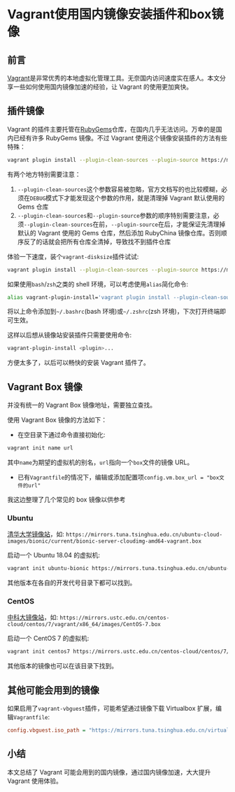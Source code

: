 # Vagrant使用国内镜像安装插件和box镜像

## 前言

[Vagrant](https://www.vagrantup.com/)是非常优秀的本地虚拟化管理工具。无奈国内访问速度实在感人。本文分享一些如何使用国内镜像加速的经验，让 Vagrant 的使用更加爽快。

## 插件镜像

Vagrant 的插件主要托管在[RubyGems](https://rubygems.org/)仓库，在国内几乎无法访问。万幸的是国内已经有许多 RubyGems 镜像。不过 Vagrant 使用这个镜像安装插件的方法有些特殊：

```bash
vagrant plugin install --plugin-clean-sources --plugin-source https://mirrors.aliyun.com/rubygems/ <plugin>...
```

有两个地方特别需要注意：

1. `--plugin-clean-sources`这个参数容易被忽略，官方文档写的也比较模糊，必须在`DEBUG`模式下才能发现这个参数的作用，就是清理掉 Vagrant 默认使用的 Gems 仓库
2. `--plugin-clean-sources`和`--plugin-source`参数的顺序特别需要注意，必须`--plugin-clean-sources`在前，`--plugin-source`在后，才能保证先清理掉默认的 Vagrant 使用的 Gems 仓库，然后添加 RubyChina 镜像仓库。否则顺序反了的话就会把所有仓库全清掉，导致找不到插件仓库

体验一下速度，装个`vagrant-disksize`插件试试:

```bash
vagrant plugin install --plugin-clean-sources --plugin-source https://mirrors.aliyun.com/rubygems/ vagrant-disksize
```

如果使用`bash`/`zsh`之类的 shell 环境，可以考虑使用`alias`简化命令:

```bash
alias vagrant-plugin-install='vagrant plugin install --plugin-clean-sources --plugin-source https://mirrors.aliyun.com/rubygems/'
```

将以上命令添加到`~/.bashrc`(bash 环境)或`~/.zshrc`(zsh 环境)，下次打开终端即可生效。

这样以后想从镜像站安装插件只需要使用命令:

```bash
vagrant-plugin-install <plugin>...
```

方便太多了，以后可以畅快的安装 Vagrant 插件了。

## Vagrant Box 镜像

并没有统一的 Vagrant Box 镜像地址，需要独立查找。

使用 Vagrant Box 镜像的方法如下：

- 在空目录下通过命令直接初始化:

```bash
vagrant init name url
```

其中`name`为期望的虚拟机的别名，`url`指向一个`box`文件的镜像 URL。

- 已有`Vagrantfile`的情况下，编辑或添加配置项`config.vm.box_url = "box文件的url"`

我这边整理了几个常见的 box 镜像以供参考

### Ubuntu

[清华大学镜像站](https://mirrors.tuna.tsinghua.edu.cn/ubuntu-cloud-images/)，如: `https://mirrors.tuna.tsinghua.edu.cn/ubuntu-cloud-images/bionic/current/bionic-server-cloudimg-amd64-vagrant.box`

启动一个 Ubuntu 18.04 的虚拟机:

```bash
vagrant init ubuntu-bionic https://mirrors.tuna.tsinghua.edu.cn/ubuntu-cloud-images/bionic/current/bionic-server-cloudimg-amd64-vagrant.box
```

其他版本在各自的开发代号目录下都可以找到。

### CentOS

[中科大镜像站](https://mirrors.ustc.edu.cn/centos-cloud/)，如: `https://mirrors.ustc.edu.cn/centos-cloud/centos/7/vagrant/x86_64/images/CentOS-7.box`

启动一个 CentOS 7 的虚拟机:

```bash
vagrant init centos7 https://mirrors.ustc.edu.cn/centos-cloud/centos/7/vagrant/x86_64/images/CentOS-7.box
```

其他版本的镜像也可以在该目录下找到。

## 其他可能会用到的镜像

如果启用了`vagrant-vbguest`插件，可能希望通过镜像下载 Virtualbox 扩展，编辑`Vagrantfile`:

```ini
config.vbguest.iso_path = "https://mirrors.tuna.tsinghua.edu.cn/virtualbox/%{version}/VBoxGuestAdditions_%{version}.iso"
```

## 小结

本文总结了 Vagrant 可能会用到的国内镜像，通过国内镜像加速，大大提升 Vagrant 使用体验。